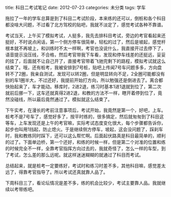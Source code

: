 title: 科目二考试笔记
date: 2012-07-23
categories: 未分类
tags: 学车

拖拉了一年的学车总算是到了科目二考试阶段，本来练的还可以，倒桩和各个科目都没啥大问题，不过看了北方驾校的贴吧，我就不淡定了，感觉考试各种不靠谱。

考试当天，上午买了模拟考试，人挺多，我先去排科目考试，旁边的考官看起来还挺好，不时说点闲话，第一个侧方停车很简单，轻松的过了，然后是坡起，感觉杆根本就不再坡上，和训练时不太一样啊，考官也没说什么，我直接开过去停下了，语音提示没压线，不合格，然后考官带我下车看，发现和停车线差的还挺远，妥妥的挂了，后面就不让自己开了，直接考官带着飞驰完剩下的路程，模拟考试就这么结束了。哦，还有桩考，我被安排到7号桩，贴吧上传闻7号车问题多多，方向盘转不了2圈，我亲自测试，发现可以转2圈，但是明显转向不足，2全圈可能都没有别的车1圈半大，不过还好，我提前开始打方向，所以勉强还是倒进去了。离合都快抬起来了，车才能动。移库时，2进2退，练习时基本1进1退就到位了，第二次就前后挪一下，这车还就真得2进2退，和教的方法不一样，瞎开着停到位了，竟然没碰线，所以最后竟然通过了。模拟就这么结束了。

下午实考，在漫长的考前注意事项后，考试开始，我竟然是第一个，好吧，上车。桩考不是7号车了，感觉好多了，按平时练的，很多搞定，然后就匆匆到了科目这等车，上车发现还是上午的考官嘛，实际考试态度变化很大，每个步骤都告诉你，起步也叫用1挡起，防止熄火。于是继续侧方停车，坡起，这会没问题了，踩刹车时，我和教练同时踩下，还可以这么帮忙啊。后面起伏路真是科目最简单的，顺利的过了。下面单边桥，第一个还好，和练的时候一样，但是第二个对准的位置和练的时候完全不一样，全靠考官指挥方向过去的，我就奇怪了，怎么一样的车型，到了考试，怎么差的那么远呢。就这样迷迷糊糊的就通过了科目而考试。

总结起来，就是桩考一定要练好，考试时和练习时差不多，其他科目嘛，感觉差太远了，得靠考官指导了。所以考试还真就靠人品了。

下周科目三了，看论坛情况是差不多，练的机会比较少，考试主要靠人品。我就继续以考带练吧。

